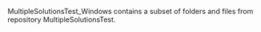 MultipleSolutionsTest_Windows contains a subset of folders and files from repository MultipleSolutionsTest. 
